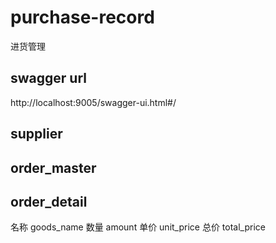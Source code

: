 # purchase-record
进货管理

## swagger url

http://localhost:9005/swagger-ui.html#/

## supplier

## order_master


## order_detail

名称 goods_name
数量 amount
单价 unit_price
总价 total_price

